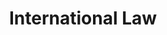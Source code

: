 ---
title: "International Law"
lang: "English"
year: "2020"
links: ['767cJKxwXWo']
slides: ""
authors: ['Jason Xiao']
tags: ['International Relations', 'Justice System']
layout: "workshop"
categories: ["workshops"]
---